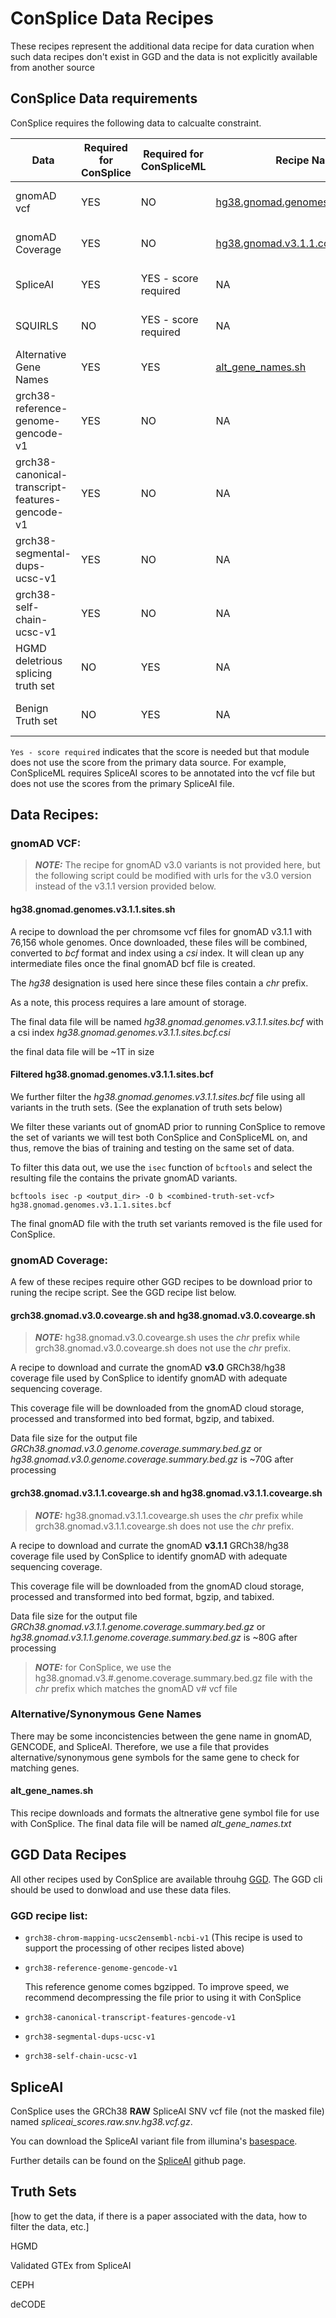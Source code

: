 # ConSplice Data Recipes

These recipes represent the additional data recipe for data curation when such data recipes don't exist in GGD and the data is not explicitly available from another source


## ConSplice Data requirements

ConSplice requires the following data to calcualte constraint. 

| Data                                            | Required for ConSplice | Required for ConSpliceML | Recipe Name                                                                                                                                | Source           |
| -----                                           | ---------------------- | ------------------------ | -----------                                                                                                                                | ------           |
| gnomAD vcf                                      |        YES             |          NO              | [hg38.gnomad.genomes.v3.1.1.sites.sh](https://github.com/mikecormier/ConSplice/blob/main/data_recipes/hg38.gnomad.genomes.v3.1.1.sites.sh) | [See recipe below](https://github.com/mikecormier/ConSplice/tree/main/data_recipes#gnomad-vcf) |
| gnomAD Coverage                                 |        YES             |          NO              | [hg38.gnomad.v3.1.1.covearge.sh](https://github.com/mikecormier/ConSplice/blob/main/data_recipes/hg38.gnomad.v3.1.1.covearge.sh)           | [See recipe below](https://github.com/mikecormier/ConSplice/tree/main/data_recipes#gnomad-coverage) |
| SpliceAI                                        |        YES             |  YES - score required    | NA | [See recipe below](https://github.com/mikecormier/ConSplice/tree/main/data_recipes#spliceai) |
| SQUIRLS                                         |        NO              |  YES - score required    | NA | See recipe below |
| Alternative Gene Names                          |        YES             |          YES             | [alt_gene_names.sh](https://github.com/mikecormier/ConSplice/blob/main/data_recipes/alt_gene_names.sh) | [See recipe below](https://github.com/mikecormier/ConSplice/tree/main/data_recipes#alternativesynonymous-gene-names) |
| grch38-reference-genome-gencode-v1              |        YES             |          NO              | NA | [GGD](https://gogetdata.github.io/recipes/genomics/Homo_sapiens/GRCh38/grch38-reference-genome-gencode-v1/README.html) |
| grch38-canonical-transcript-features-gencode-v1 |        YES             |          NO              | NA | [GGD](https://gogetdata.github.io/recipes/genomics/Homo_sapiens/GRCh38/grch38-canonical-transcript-features-gencode-v1/README.html) |
| grch38-segmental-dups-ucsc-v1                   |        YES             |          NO              | NA | [GGD](https://gogetdata.github.io/recipes/genomics/Homo_sapiens/GRCh38/grch38-segmental-dups-ucsc-v1/README.html) |
| grch38-self-chain-ucsc-v1                       |        YES             |          NO              | NA | [GGD](https://gogetdata.github.io/recipes/genomics/Homo_sapiens/GRCh38/grch38-self-chain-ucsc-v1/README.html) |
| HGMD deletrious splicing truth set              |        NO              |          YES             | NA | see recipe below |
| Benign Truth set                                |        NO              |          YES             | NA | see recipe below |



`Yes - score required` indicates that the score is needed but that module does not use the score from the primary data source. For example, ConSpliceML requires SpliceAI scores to be annotated into the vcf file but does not use the scores from the primary SpliceAI file. 


## Data Recipes:


### gnomAD VCF:

> **_NOTE:_** The recipe for gnomAD v3.0 variants is not provided here, but the following script could be modified with urls for the v3.0 version instead of the v3.1.1 version provided below.  


#### hg38.gnomad.genomes.v3.1.1.sites.sh 

A recipe to download the per chromsome vcf files for gnomAD v3.1.1 with 76,156 whole genomes. Once downloaded, these files will be combined, converted to *bcf* format and index using a *csi* index. It will clean up any intermediate files once the final gnomAD bcf file is created. 

The *hg38* designation is used here since these files contain a *chr* prefix. 

As a note, this process requires a lare amount of storage. 

The final data file will be named *hg38.gnomad.genomes.v3.1.1.sites.bcf* with a csi index *hg38.gnomad.genomes.v3.1.1.sites.bcf.csi*

the final data file will be ~1T in size


#### Filtered hg38.gnomad.genomes.v3.1.1.sites.bcf

We further filter the *hg38.gnomad.genomes.v3.1.1.sites.bcf* file using all variants in the truth sets. (See the explanation of truth sets below) 

We filter these variants out of gnomAD prior to running ConSplice to remove the set of variants we will test both ConSplice and ConSpliceML on, and thus,
remove the bias of training and testing on the same set of data. 

To filter this data out, we use the `isec` function of `bcftools` and select the resulting file the contains the private gnomAD variants. 

```
bcftools isec -p <output_dir> -O b <combined-truth-set-vcf> hg38.gnomad.genomes.v3.1.1.sites.bcf

```

The final gnomAD file with the truth set variants removed is the file used for ConSplice.



### gnomAD Coverage: 

A few of these recipes require other GGD recipes to be download prior to runing the recipe script. See the GGD recipe list below.

#### grch38.gnomad.v3.0.covearge.sh and hg38.gnomad.v3.0.covearge.sh

> **_NOTE:_**  hg38.gnomad.v3.0.covearge.sh uses the *chr* prefix while grch38.gnomad.v3.0.covearge.sh does not use the *chr* prefix.

A recipe to download and currate the gnomAD **v3.0** GRCh38/hg38 coverage file used by ConSplice to identify gnomAD with adequate sequencing coverage.

This coverage file will be downloaded from the gnomAD cloud storage, processed and transformed into bed format, bgzip, and tabixed.  

Data file size for the output file *GRCh38.gnomad.v3.0.genome.coverage.summary.bed.gz* or *hg38.gnomad.v3.0.genome.coverage.summary.bed.gz* is ~70G after processing 


#### grch38.gnomad.v3.1.1.covearge.sh and hg38.gnomad.v3.1.1.covearge.sh

> **_NOTE:_**  hg38.gnomad.v3.1.1.covearge.sh uses the *chr* prefix while grch38.gnomad.v3.1.1.covearge.sh does not use the *chr* prefix.

A recipe to download and currate the gnomAD **v3.1.1** GRCh38/hg38 coverage file used by ConSplice to identify gnomAD with adequate sequencing coverage.

This coverage file will be downloaded from the gnomAD cloud storage, processed and transformed into bed format, bgzip, and tabixed.  

Data file size for the output file *GRCh38.gnomad.v3.1.1.genome.coverage.summary.bed.gz* or *hg38.gnomad.v3.1.1.genome.coverage.summary.bed.gz* is ~80G after processing 



> **_NOTE:_** for ConSplice, we use the hg38.gnomad.v3.#.genome.coverage.summary.bed.gz file with the *chr* prefix which matches the gnomAD v# vcf file 



### Alternative/Synonymous Gene Names

There may be some inconcistencies between the gene name in gnomAD, GENCODE, and SpliceAI. Therefore, we use a file that provides alternative/synonymous gene symbols for the same gene to check for matching genes.

#### alt_gene_names.sh

This recipe downloads and formats the altnerative gene symbol file for use with ConSplice. The final data file will be named *alt_gene_names.txt*



## GGD Data Recipes

All other recipes used by ConSplice are available throuhg [GGD](https://gogetdata.github.io/). The GGD cli should be used to donwload and use these data files.


### GGD recipe list:

  - `grch38-chrom-mapping-ucsc2ensembl-ncbi-v1`  (This recipe is used to support the processing of other recipes listed above)

  - `grch38-reference-genome-gencode-v1` 
    
    This reference genome comes bgzipped. To improve speed, we recommend decompressing the file prior to using it with ConSplice

  - `grch38-canonical-transcript-features-gencode-v1`

  - `grch38-segmental-dups-ucsc-v1`

  - `grch38-self-chain-ucsc-v1`



## SpliceAI 

ConSplice uses the GRCh38 **RAW** SpliceAI SNV vcf file (not the masked file) named *spliceai_scores.raw.snv.hg38.vcf.gz*. 

You can download the SpliceAI variant file from illumina's [basespace](https://basespace.illumina.com/). 

Further details can be found on the [SpliceAI](https://github.com/Illumina/SpliceAI) github page. 



## Truth Sets

[how to get the data, if there is a paper associated with the data, how to filter the data, etc.]


HGMD 

Validated GTEx from SpliceAI 

CEPH 

deCODE 

